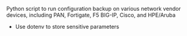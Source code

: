 Python script to run configuration backup on various network vendor devices, including PAN, Fortigate, F5 BIG-IP, Cisco, and HPE/Aruba

  - Use dotenv to store sensitive parameters
